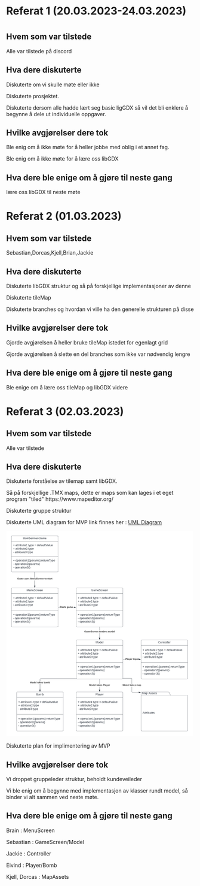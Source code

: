<h1> Referat 1 (20.03.2023-24.03.2023) <h1>

<h2>Hvem som var tilstede</h2>
    <p> Alle var tilstede på discord </p>
<h2>Hva dere diskuterte</h2>
    <p> Diskuterte om vi skulle møte eller ikke </p>
    <p> Diskuterte prosjektet.  </p>
    <p> Diskuterte dersom alle hadde lært seg basic ligGDX så vil det bli enklere å begynne å dele ut individuelle oppgaver. </p>
<h2>Hvilke avgjørelser dere tok</h2>
    <p> Ble enig om å ikke møte for å heller jobbe med oblig i et annet fag. </p>
    <p> Ble enig om å ikke møte for å lære oss libGDX </p>
<h2>Hva dere ble enige om å gjøre til neste gang</h2>
    <p>lære oss libGDX til neste møte </p>


<h1> Referat 2 (01.03.2023) </h1>

<h2>Hvem som var tilstede </h2>
    <p> Sebastian,Dorcas,Kjell,Brian,Jackie
<h2>Hva dere diskuterte </h2> 
    <p> Diskuterte libGDX struktur og så på forskjellige implementasjoner av denne
    <p> Diskuterte tileMap
    <p> Diskuterte branches og hvordan vi ville ha den generelle strukturen på disse
<h2>Hvilke avgjørelser dere tok </h2>
    <p> Gjorde avgjørelsen å heller bruke tileMap istedet for egenlagt grid
    <p> Gjorde avgjørelsen å slette en del branches som ikke var nødvendig lengre
<h2>Hva dere ble enige om å gjøre til neste gang </h2>
    <p>Ble enige om å lære oss tileMap og libGDX videre</p>


<h1>Referat 3 (02.03.2023) </h1>

<h2>Hvem som var tilstede </h2>
    <p> Alle var tilstede</p>
<h2>Hva dere diskuterte </h2>
    <p> Diskuterte forståelse av tilemap samt libGDX. </p>
    <p> Så på forskjellige .TMX maps, dette er maps som kan lages i et eget program "tiled" https://www.mapeditor.org/</p>
    <p> Diskuterte gruppe struktur</p>
    <p> 
        Diskuterte UML diagram for MVP link finnes her :
        <a href= "https://lucid.app/lucidchart/f14609ae-0436-4114-be3e-44bea107c7d8/edit?viewport_loc=-459%2C-342%2C2368%2C1366%2C0_0&invitationId=inv_e2e85f81-6baa-4527-95c4-17773a7c75f0"> UML Diagram</a>
    </p> 
    <img src="assets/BasicUML.png" width="500" title="hover text">
    <p> Diskuterte plan for implimentering av MVP </p>
<h2>Hvilke avgjørelser dere tok </h2>
    <p> Vi droppet gruppeleder struktur, beholdt kundeveileder </p>
    <p> Vi ble enig om å begynne med implementasjon av klasser rundt model, så binder vi alt sammen ved neste møte. </p> 
<h2>Hva dere ble enige om å gjøre til neste gang </h2>
    <p> Brain : MenuScreen </p>
    <p> Sebastian : GameScreen/Model </p>
    <p> Jackie : Controller</p>
    <p> Eivind : Player/Bomb </p>
    <p> Kjell, Dorcas : MapAssets </p>
